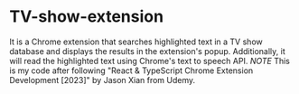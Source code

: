 # TV-show-extension
It is a Chrome extension that searches highlighted text in a TV show database and displays the results in the extension's popup. Additionally, it will read the highlighted text using Chrome's text to speech API. *NOTE* This is my code after following "React &amp; TypeScript Chrome Extension Development [2023]" by Jason Xian from Udemy.
